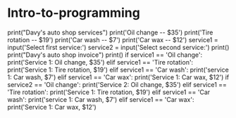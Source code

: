 # Intro-to-programming
print("Davy's auto shop services")
print('Oil change -- $35')
print('Tire rotation -- $19')
print('Car wash -- $7')
print('Car wax -- $12')
service1 = input('Select first service:')
service2 = input('Select second service:')
print()
print("Davy's auto shop invoice")
print()
if service1 == 'Oil change':
    print('Service 1: Oil change, $35')
elif service1 == 'Tire rotation':
    print('Service 1: Tire rotation, $19')
elif service1 == 'Car wash':
    print('service 1: Car wash, $7')
elif service1 == 'Car wax':
    print('Service 1: Car wax, $12')
if service2 == 'Oil change':
    print('Service 2: Oil change, $35')
elif service1 == 'Tire rotation':
    print('Service 1: Tire rotation, $19')
elif service1 == 'Car wash':
    print('service 1: Car wash, $7')
elif service1 == 'Car wax':
    print('Service 1: Car wax, $12')    
